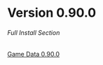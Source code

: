# Version 0.90.0

###### Full Install Section
[Game Data 0.90.0](https://autopatchos.starrails.com/client/download/20230202113937_NE7YVwlt4XBAMuNL/StarRail_0.90.0.zip)
